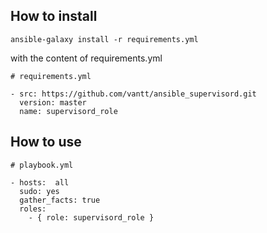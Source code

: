 How to install
--------------

    ansible-galaxy install -r requirements.yml

with the content of requirements.yml
    
    
    # requirements.yml
    
    - src: https://github.com/vantt/ansible_supervisord.git
      version: master
      name: supervisord_role

How to use
----------

    # playbook.yml
    
    - hosts:  all 
      sudo: yes
      gather_facts: true
      roles:
        - { role: supervisord_role }
